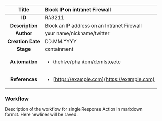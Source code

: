 | Title                       |  Block IP on intranet Firewall         |
|:---------------------------:|:--------------------|
| **ID**                      | RA3211            |
| **Description**             | Block an IP address on an Intranet Firewall   |
| **Author**                  | your name/nickname/twitter        |
| **Creation Date**           | DD.MM.YYYY |
| **Stage**                   | containment         |
| **Automation** |<ul><li>thehive/phantom/demisto/etc</li></ul>|
| **References** |<ul><li>[https://example.com](https://example.com)</li></ul>|

### Workflow

Description of the workflow for single Response Action in markdown format.
Here newlines will be saved.
